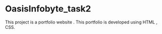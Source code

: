 # OasisInfobyte_task2
This project is a portfolio website . This portfolio is developed using HTML , CSS.
